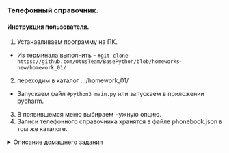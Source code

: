 
### Телефонный справочник.

#### Инструкция пользователя.

1. Устанавливаем программу на ПК. 
 - Из терминала выполнить - ```#git clone https://github.com/OtusTeam/BasePython/blob/homeworks-new/homework_01/```
2. переходим в каталог .../homework_01/ 
 - Запускаем файл ```#python3 main.py``` или запускаем в приложении pycharm. 
3. В появившемся меню выбираем нужную опцию.
4. Записи телефонного справочника хранятся в файле phonebook.json в том же каталоге. 

<details>
    <summary>Описание домашнего задания</summary>
### Домашнее задание "Создание телефонного справочника"
#### Задача:
Написать телефонный справочник, который будет сохранять контакты в файл и иметь следующий функционал:
- открыть файл
- сохранить файл
- показать все контакты
- создать контакт
- найти контакт
- изменить контакт
- удалить контакт
- выход
#### Пояснения и рекомендации:
1. Данное задание можно выполнить в двух вариантах: использовать готовый файл с контактами (находится в материалах) или написать свою структуру:

1.1. В качестве "хранилища" контактов можно использовать любой формат - txt, json, csv

1.2. Контакт минимально должен содержать имя, телефон и комментарий (по желанию можно дополнить поля)

2. Реализацию сохранения можно выполнить двумя способами: загружать файл, создавать буферную копию для работы и в дальнейшем сохранять (или нет) внесенные изменения, или вносить изменения сразу в файл

3. Если выбран вариант буферизации - добавить функционал проверки изменений перед выходом (предлагать сохранить изменения) - опционально (делать необязательно)

4. Поиск по контактам можно делать отдельно по полям (имя, телефон, комментарий), так и общий (поисковое слово ищет сразу во всех полях контакта)

5. Для упрощения поиска, изменения и удаления рекомендуется добавить контактам - ID

6. Добавить всевозможные проверки, чтобы программа не крашилась в случае введенных неверных данных

7. Данное задание подразумевает отличное владение всем навыками затронутых в первом модуле

8. Сдавать ДЗ ссылкой на свой репозиторий
#### Критерии оценки:
- создание меню
- открыть файл
- сохранить файл
- показать все контакты
- создать контакт
- найти контакт
- изменить контакт
- удалить контакт

1 балл за каждый верно написанный блок

за полностью рабочий телефонный справочник +2 балла
</details>